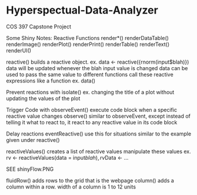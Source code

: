 # Hyperspectual-Data-Analyzer
COS 397 Capstone Project

Some Shiny Notes:
Reactive Functions
  render*()
    renderDataTable()
    renderImage()
    renderPlot()
    renderPrint()
    renderTable()
    renderText()
    renderUI()
    
  reactive()
    builds a reactive object.
    ex. data <- reactive({rnorm(input$blah)})
    data will be updated whenever the blah input value is changed
    data can be used to pass the same value to different functions
    call these reactive expressions like a function ex. data()
    
Prevent reactions with
  isolate()
  ex. changing the title of a plot without updating the values of the plot
  
Trigger Code with
  observeEvent() execute code block when a specific reactive value changes
  observe() similar to observeEvent, except instead of telling it what to react to, it react to any reactive value in its code block
  
Delay reactions
  eventReactive() use this for situations similar to the example given under reactive()
  
reactiveValues()
  creates a list of reactive values
  manipulate these values ex. rv <- reactiveValues(data = input$blah), rv$Data <- ...
  
SEE shinyFlow.PNG

fluidRow()
  adds rows to the grid that is the webpage
column()
  adds a column within a row. width of a column is 1 to 12 units